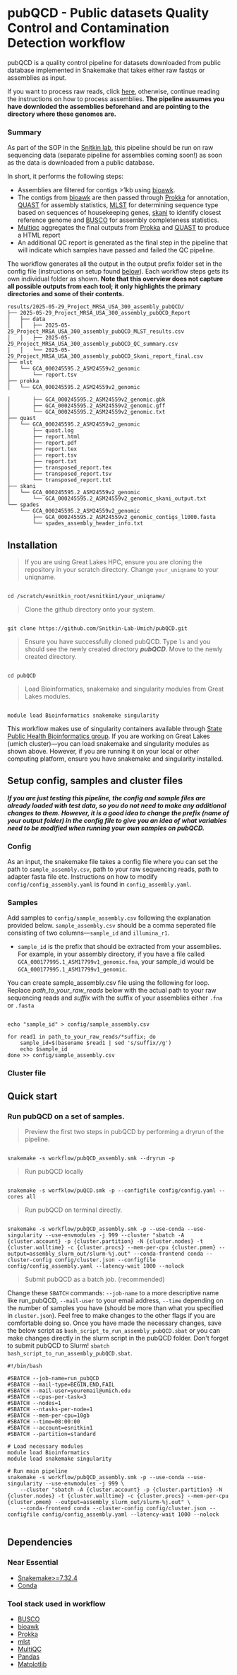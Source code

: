 # pubQCD - Public datasets Quality Control and Contamination Detection workflow

pubQCD is a quality control pipeline for datasets downloaded from public database implemented in Snakemake that takes either raw fastqs or assemblies as input.

If you want to process raw reads, click [here](README.md), otherwise, continue reading the instructions on how to process assemblies. **The pipeline assumes you have downloded the assemblies beforehand and are pointing to the directory where these genomes are.**

### Summary

As part of the SOP in the [Snitkin lab](https://thesnitkinlab.com/index.php), this pipeline should be run on raw sequencing data (separate pipeline for assemblies coming soon!) as soon as the data is downloaded from a public database. 

In short, it performs the following steps:

* Assemblies are filtered for contigs >1kb using [bioawk](https://github.com/lh3/bioawk).
* The contigs from [bioawk](https://github.com/lh3/bioawk) are then passed through [Prokka](https://github.com/tseemann/prokka) for annotation, [QUAST](https://quast.sourceforge.net/) for assembly statistics, [MLST](https://github.com/tseemann/mlst) for determining sequence type based on sequences of housekeeping genes, [skani](https://github.com/bluenote-1577/skani) to identify closest reference genome and [BUSCO](https://busco.ezlab.org/) for assembly completeness statistics.
* [Multiqc](https://github.com/MultiQC/MultiQC) aggregates the final outputs from [Prokka](https://github.com/tseemann/prokka) and [QUAST](https://quast.sourceforge.net/) to produce a HTML report
* An additional QC report is generated as the final step in the pipeline that will indicate which samples have passed and failed the QC pipeline. 

The workflow generates all the output in the output prefix folder set in the config file (instructions on setup found [below](#config)). Each workflow steps gets its own individual folder as shown. **Note that this overview does not capture all possible outputs from each tool; it only highlights the primary directories and some of their contents.**

```
results/2025-05-29_Project_MRSA_USA_300_assembly_pubQCD/
├── 2025-05-29_Project_MRSA_USA_300_assembly_pubQCD_Report
│   ├── data
│   │   ├── 2025-05-29_Project_MRSA_USA_300_assembly_pubQCD_MLST_results.csv
│   │   ├── 2025-05-29_Project_MRSA_USA_300_assembly_pubQCD_QC_summary.csv
│   │   └── 2025-05-29_Project_MRSA_USA_300_assembly_pubQCD_Skani_report_final.csv
├── mlst
│   └── GCA_000245595.2_ASM24559v2_genomic
│       └── report.tsv
├── prokka
│   └── GCA_000245595.2_ASM24559v2_genomic

│       ├── GCA_000245595.2_ASM24559v2_genomic.gbk
│       ├── GCA_000245595.2_ASM24559v2_genomic.gff
│       └── GCA_000245595.2_ASM24559v2_genomic.txt
├── quast
│   └── GCA_000245595.2_ASM24559v2_genomic
│       ├── quast.log
│       ├── report.html
│       ├── report.pdf
│       ├── report.tex
│       ├── report.tsv
│       ├── report.txt
│       ├── transposed_report.tex
│       ├── transposed_report.tsv
│       └── transposed_report.txt
├── skani
│   └── GCA_000245595.2_ASM24559v2_genomic
│       └── GCA_000245595.2_ASM24559v2_genomic_skani_output.txt
└── spades
    └── GCA_000245595.2_ASM24559v2_genomic
        ├── GCA_000245595.2_ASM24559v2_genomic_contigs_l1000.fasta
        └── spades_assembly_header_info.txt
```


## Installation 


> If you are using Great Lakes HPC, ensure you are cloning the repository in your scratch directory. Change `your_uniqname` to your uniqname. 

```

cd /scratch/esnitkin_root/esnitkin1/your_uniqname/

```

> Clone the github directory onto your system. 

```

git clone https://github.com/Snitkin-Lab-Umich/pubQCD.git

```

> Ensure you have successfully cloned pubQCD. Type `ls` and you should see the newly created directory **_pubQCD_**. Move to the newly created directory.

```

cd pubQCD

```

> Load Bioinformatics, snakemake and singularity modules from Great Lakes modules.

```

module load Bioinformatics snakemake singularity

```
<!--
```

module load snakemake singularity

```
-->

This workflow makes use of singularity containers available through [State Public Health Bioinformatics group](https://github.com/StaPH-B/docker-builds). If you are working on Great Lakes (umich cluster)—you can load snakemake and singularity modules as shown above. However, if you are running it on your local or other computing platform, ensure you have snakemake and singularity installed.


## Setup config, samples and cluster files

**_If you are just testing this pipeline, the config and sample files are already loaded with test data, so you do not need to make any additional changes to them. However, it is a good idea to change the prefix (name of your output folder) in the config file to give you an idea of what variables need to be modified when running your own samples on pubQCD._**

### Config
As an input, the snakemake file takes a config file where you can set the path to `sample_assembly.csv`, path to your raw sequencing reads, path to adapter fasta file etc. Instructions on how to modify `config/config_assembly.yaml` is found in `config_assembly.yaml`. 

### Samples
Add samples to `config/sample_assembly.csv` following the explanation provided below. `sample_assembly.csv` should be a comma seperated file consisting of two columns—`sample_id` and `illumina_r1`.

* `sample_id` is the prefix that should be extracted from your assemblies. For example, in  your assembly directory, if you have a file called `GCA_000177995.1_ASM17799v1_genomic.fna`, your sample_id would be `GCA_000177995.1_ASM17799v1_genomic`.

You can create sample_assembly.csv file using the following for loop. Replace *path_to_your_raw_reads* below with the actual path to your raw sequencing reads and *suffix* with the suffix of your assemblies either `.fna` or `.fasta`

```

echo "sample_id" > config/sample_assembly.csv

for read1 in path_to_your_raw_reads/*suffix; do
    sample_id=$(basename $read1 | sed 's/suffix//g')
    echo $sample_id
done >> config/sample_assembly.csv

```

### Cluster file

## Quick start


### Run pubQCD on a set of samples.

> Preview the first two steps in pubQCD by performing a dryrun of the pipeline. 

```

snakemake -s workflow/pubQCD_assembly.smk --dryrun -p

```

> Run pubQCD locally

```

snakemake -s worfklow/puQCD.smk -p --configfile config/config.yaml --cores all

```

>Run pubQCD on terminal directly. 

```

snakemake -s workflow/pubQCD_assembly.smk -p --use-conda --use-singularity --use-envmodules -j 999 --cluster "sbatch -A {cluster.account} -p {cluster.partition} -N {cluster.nodes} -t {cluster.walltime} -c {cluster.procs} --mem-per-cpu {cluster.pmem} --output=assembly_slurm_out/slurm-%j.out" --conda-frontend conda --cluster-config config/cluster.json --configfile config/config_assembly.yaml --latency-wait 1000 --nolock 

```
> Submit pubQCD as a batch job. (recommended)

Change these `SBATCH` commands: `--job-name` to a more descriptive name like run_pubQCD, `--mail-user` to your email address, `--time` depending on the number of samples you have (should be more than what you specified in `cluster.json`). Feel free to make changes to the other flags if you are comfortable doing so. Once you have made the necessary changes, save the below script as `bash_script_to_run_assembly_pubQCD.sbat` or you can make changes directly in the slurm script in the pubQCD folder. Don't forget to submit pubQCD to Slurm! `sbatch bash_script_to_run_assembly_pubQCD.sbat`.

```
#!/bin/bash

#SBATCH --job-name=run_pubQCD
#SBATCH --mail-type=BEGIN,END,FAIL
#SBATCH --mail-user=youremail@umich.edu
#SBATCH --cpus-per-task=3
#SBATCH --nodes=1
#SBATCH --ntasks-per-node=1
#SBATCH --mem-per-cpu=10gb
#SBATCH --time=08:00:00
#SBATCH --account=esnitkin1
#SBATCH --partition=standard

# Load necessary modules
module load Bioinformatics
module load snakemake singularity

# Run main pipeline
snakemake -s workflow/pubQCD_assembly.smk -p --use-conda --use-singularity --use-envmodules -j 999 \
    --cluster "sbatch -A {cluster.account} -p {cluster.partition} -N {cluster.nodes} -t {cluster.walltime} -c {cluster.procs} --mem-per-cpu {cluster.pmem} --output=assembly_slurm_out/slurm-%j.out" \
    --conda-frontend conda --cluster-config config/cluster.json --configfile config/config_assembly.yaml --latency-wait 1000 --nolock 


```

<!--![Alt text](./QCD_dag.svg)

### Gather Summary files and generate a report. 

>Start an interactive session in your current directory i.e. `QCD`.

```

srun --account=esnitkin1 --nodes=1 --ntasks-per-node=1 --mem-per-cpu=5GB --cpus-per-task=1 --time=12:00:00 --pty /bin/bash

```

> Preview the steps in QCD report by performing a dryrun of the pipeline. 

```

snakemake -s QCD_report.smk --dryrun -p

```
> Run QCD report on Great lakes HPC

```

snakemake -s QCD_report.smk -p --use-singularity --cores 2

```
![Alt text](images/pubQCD_assembly_dag.svg)
-->
## Dependencies

### Near Essential
* [Snakemake>=7.32.4](https://snakemake.readthedocs.io/en/stable/#)
* [Conda](https://docs.conda.io/en/latest/)

<!--All the necessary software stack required for the workflow will be installed using conda package manager.-->

### Tool stack used in workflow

* [BUSCO](https://busco.ezlab.org/)
* [bioawk](https://github.com/lh3/bioawk)
* [Prokka](https://github.com/tseemann/prokka)
* [mlst](https://github.com/tseemann/mlst)
* [MultiQC](https://multiqc.info/)
* [Pandas](https://pandas.pydata.org/)
* [Matplotlib](https://matplotlib.org/)
